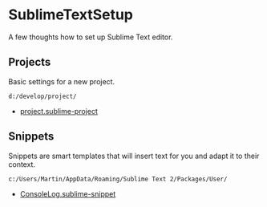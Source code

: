 # SublimeTextSetup

A few thoughts how to set up Sublime Text editor.

## Projects

Basic settings for a new project. 

`d:/develop/project/`

- [project.sublime-project][project.sublime-project]

## Snippets

Snippets are smart templates that will insert text for you and adapt it to their context.

`c:/Users/Martin/AppData/Roaming/Sublime Text 2/Packages/User/`

- [ConsoleLog.sublime-snippet][ConsoleLog.sublime-snippet]


[project.sublime-project]: https://raw.github.com/martinjezek/SublimeTextSetup/master/projects/project.sublime-project
[ConsoleLog.sublime-snippet]: https://raw.github.com/martinjezek/SublimeTextSetup/master/snippets/ConsoleLog.sublime-snippet